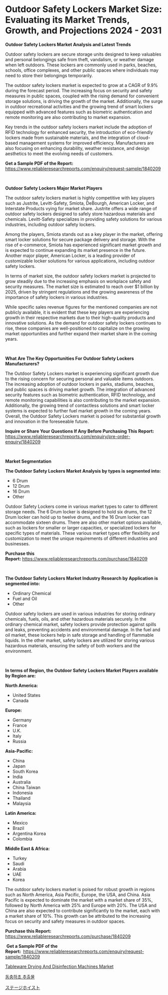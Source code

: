 <p><h1>Outdoor Safety Lockers Market Size: Evaluating its Market Trends, Growth, and Projections 2024 - 2031</h1></p><p><strong>Outdoor Safety Lockers Market Analysis and Latest Trends</strong></p>
<p><p>Outdoor safety lockers are secure storage units designed to keep valuables and personal belongings safe from theft, vandalism, or weather damage when left outdoors. These lockers are commonly used in parks, beaches, schools, office complexes, and other public spaces where individuals may need to store their belongings temporarily.</p><p>The outdoor safety lockers market is expected to grow at a CAGR of 9.9% during the forecast period. The increasing focus on security and safety measures in public spaces, coupled with the rising demand for convenient storage solutions, is driving the growth of the market. Additionally, the surge in outdoor recreational activities and the growing trend of smart lockers equipped with advanced features such as biometric authentication and remote monitoring are also contributing to market expansion.</p><p>Key trends in the outdoor safety lockers market include the adoption of RFID technology for enhanced security, the introduction of eco-friendly lockers made from sustainable materials, and the integration of cloud-based management systems for improved efficiency. Manufacturers are also focusing on enhancing durability, weather resistance, and design aesthetics to meet the evolving needs of customers.</p></p>
<p><strong>Get a Sample PDF of the Report:&nbsp;</strong> <a href="https://www.reliableresearchreports.com/enquiry/request-sample/1840209">https://www.reliableresearchreports.com/enquiry/request-sample/1840209</a></p>
<p>&nbsp;</p>
<p><strong>Outdoor Safety Lockers Major Market Players</strong></p>
<p><p>The outdoor safety lockers market is highly competitive with key players such as Justrite, Levitt-Safety, Smiota, DeBourgh, American Locker, and Interstate Products vying for market share. Justrite offers a wide range of outdoor safety lockers designed to safely store hazardous materials and chemicals. Levitt-Safety specializes in providing safety solutions for various industries, including outdoor safety lockers.</p><p>Among the players, Smiota stands out as a key player in the market, offering smart locker solutions for secure package delivery and storage. With the rise of e-commerce, Smiota has experienced significant market growth and is expected to continue expanding its market presence in the future. Another major player, American Locker, is a leading provider of customizable locker solutions for various applications, including outdoor safety lockers.</p><p>In terms of market size, the outdoor safety lockers market is projected to grow steadily due to the increasing emphasis on workplace safety and security measures. The market size is estimated to reach over $1 billion by 2025, driven by stringent regulations and the growing awareness of the importance of safety lockers in various industries.</p><p>While specific sales revenue figures for the mentioned companies are not publicly available, it is evident that these key players are experiencing growth in their respective markets due to their high-quality products and innovative solutions. As the demand for outdoor safety lockers continues to rise, these companies are well-positioned to capitalize on the growing market opportunities and further expand their market share in the coming years.</p></p>
<p>&nbsp;</p>
<p><strong>What Are The Key Opportunities For Outdoor Safety Lockers Manufacturers?</strong></p>
<p><p>The Outdoor Safety Lockers market is experiencing significant growth due to the rising concern for securing personal and valuable items outdoors. The increasing adoption of outdoor lockers in parks, stadiums, beaches, and public spaces is driving market growth. The integration of advanced security features such as biometric authentication, RFID technology, and remote monitoring capabilities is also contributing to the market expansion. Additionally, the growing trend of contactless solutions and smart locker systems is expected to further fuel market growth in the coming years. Overall, the Outdoor Safety Lockers market is poised for substantial growth and innovation in the foreseeable future.</p></p>
<p><strong>Inquire or Share Your Questions If Any Before Purchasing This Report:</strong> <a href="https://www.reliableresearchreports.com/enquiry/pre-order-enquiry/1840209">https://www.reliableresearchreports.com/enquiry/pre-order-enquiry/1840209</a></p>
<p>&nbsp;</p>
<p><strong>Market Segmentation</strong></p>
<p><strong>The Outdoor Safety Lockers Market Analysis by types is segmented into:</strong></p>
<p><ul><li>6 Drum</li><li>12 Drum</li><li>16 Drum</li><li>Other</li></ul></p>
<p><p>Outdoor Safety Lockers come in various market types to cater to different storage needs. The 6 Drum locker is designed to hold six drums, the 12 Drum locker can hold up to twelve drums, and the 16 Drum locker can accommodate sixteen drums. There are also other market options available, such as lockers for smaller or larger capacities, or specialized lockers for specific types of materials. These various market types offer flexibility and customization to meet the unique requirements of different industries and businesses.</p></p>
<p><strong>Purchase this Report:&nbsp;</strong><a href="https://www.reliableresearchreports.com/purchase/1840209">https://www.reliableresearchreports.com/purchase/1840209</a></p>
<p>&nbsp;</p>
<p><strong>The Outdoor Safety Lockers Market Industry Research by Application is segmented into:</strong></p>
<p><ul><li>Ordinary Chemical</li><li>Fuel and Oil</li><li>Other</li></ul></p>
<p><p>Outdoor safety lockers are used in various industries for storing ordinary chemicals, fuels, oils, and other hazardous materials securely. In the ordinary chemical market, safety lockers provide protection against spills and leaks, preventing accidents and environmental damage. In the fuel and oil market, these lockers help in safe storage and handling of flammable liquids. In the other market, safety lockers are utilized for storing various hazardous materials, ensuring the safety of both workers and the environment.</p></p>
<p>&nbsp;</p>
<p><strong>In terms of Region, the Outdoor Safety Lockers Market Players available by Region are:</strong></p>
<p>
    <p> <strong> North America: </strong>
        <ul>
            <li>United States</li>
            <li>Canada</li>
        </ul>
        </p> 
    <p> <strong> Europe: </strong>
        <ul>
            <li>Germany</li>
            <li>France</li>
            <li>U.K.</li>
            <li>Italy</li>
            <li>Russia</li>
        </ul>
        </p> 
    <p> <strong> Asia-Pacific: </strong>
        <ul>
            <li>China</li>
            <li>Japan</li>
            <li>South Korea</li>
            <li>India</li>
            <li>Australia</li>
            <li>China Taiwan</li>
            <li>Indonesia</li>
            <li>Thailand</li>
            <li>Malaysia</li>
        </ul>
        </p> 
    <p> <strong> Latin America: </strong>
        <ul>
            <li>Mexico</li>
            <li>Brazil</li>
            <li>Argentina Korea</li>
            <li>Colombia</li>
        </ul>
        </p> 
    <p> <strong> Middle East & Africa: </strong>
        <ul>
            <li>Turkey</li>
            <li>Saudi</li>
            <li>Arabia</li>
            <li>UAE</li>
            <li>Korea</li>
        </ul>
    </p>
    </p>
<p><p>The outdoor safety lockers market is poised for robust growth in regions such as North America, Asia Pacific, Europe, the USA, and China. Asia Pacific is expected to dominate the market with a market share of 35%, followed by North America with 25% and Europe with 20%. The USA and China are also expected to contribute significantly to the market, each with a market share of 10%. This growth can be attributed to the increasing focus on security and safety measures in outdoor spaces.</p></p>
<p><strong>Purchase this Report: </strong><a href="https://www.reliableresearchreports.com/purchase/1840209">https://www.reliableresearchreports.com/purchase/1840209</a></p>
<p>&nbsp;<strong>Get a Sample PDF of the Report:&nbsp;&nbsp;</strong><a href="https://www.reliableresearchreports.com/enquiry/request-sample/1840209">https://www.reliableresearchreports.com/enquiry/request-sample/1840209</a></p>
<p><strong></strong></p>
<p><p><a href="https://github.com/ChiragRP21/Market-Research-Report-List-3/blob/main/tableware-drying-and-disinfection-machines-market.md">Tableware Drying And Disinfection Machines Market</a></p><p><a href="https://github.com/bvubpqd5241630/Market-Research-Report-List-1/blob/main/87346967251.md">동충하초 추출물</a></p><p><a href="https://github.com/xemfu2379520/Market-Research-Report-List-1/blob/main/93252627757.md">ステージホイスト</a></p></p>